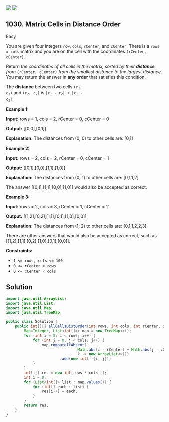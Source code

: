 [![](https://img.shields.io/github/stars/javadev/LeetCode-in-Java?label=Stars&style=flat-square)](https://github.com/javadev/LeetCode-in-Java)
[![](https://img.shields.io/github/forks/javadev/LeetCode-in-Java?label=Fork%20me%20on%20GitHub%20&style=flat-square)](https://github.com/javadev/LeetCode-in-Java/fork)

## 1030\. Matrix Cells in Distance Order

Easy

You are given four integers `row`, `cols`, `rCenter`, and `cCenter`. There is a `rows x cols` matrix and you are on the cell with the coordinates `(rCenter, cCenter)`.

Return _the coordinates of all cells in the matrix, sorted by their **distance** from_ `(rCenter, cCenter)` _from the smallest distance to the largest distance_. You may return the answer in **any order** that satisfies this condition.

The **distance** between two cells <code>(r<sub>1</sub>, c<sub>1</sub>)</code> and <code>(r<sub>2</sub>, c<sub>2</sub>)</code> is <code>|r<sub>1</sub> - r<sub>2</sub>| + |c<sub>1</sub> - c<sub>2</sub>|</code>.

**Example 1:**

**Input:** rows = 1, cols = 2, rCenter = 0, cCenter = 0

**Output:** [[0,0],[0,1]]

**Explanation:** The distances from (0, 0) to other cells are: [0,1] 

**Example 2:**

**Input:** rows = 2, cols = 2, rCenter = 0, cCenter = 1

**Output:** [[0,1],[0,0],[1,1],[1,0]]

**Explanation:** The distances from (0, 1) to other cells are: [0,1,1,2]

The answer [[0,1],[1,1],[0,0],[1,0]] would also be accepted as correct. 

**Example 3:**

**Input:** rows = 2, cols = 3, rCenter = 1, cCenter = 2

**Output:** [[1,2],[0,2],[1,1],[0,1],[1,0],[0,0]]

**Explanation:** The distances from (1, 2) to other cells are: [0,1,1,2,2,3]

There are other answers that would also be accepted as correct, such as [[1,2],[1,1],[0,2],[1,0],[0,1],[0,0]]. 

**Constraints:**

*   `1 <= rows, cols <= 100`
*   `0 <= rCenter < rows`
*   `0 <= cCenter < cols`

## Solution

```java
import java.util.ArrayList;
import java.util.List;
import java.util.Map;
import java.util.TreeMap;

public class Solution {
    public int[][] allCellsDistOrder(int rows, int cols, int rCenter, int cCenter) {
        Map<Integer, List<int[]>> map = new TreeMap<>();
        for (int i = 0; i < rows; i++) {
            for (int j = 0; j < cols; j++) {
                map.computeIfAbsent(
                                Math.abs(i - rCenter) + Math.abs(j - cCenter),
                                k -> new ArrayList<>())
                        .add(new int[] {i, j});
            }
        }
        int[][] res = new int[rows * cols][];
        int i = 0;
        for (List<int[]> list : map.values()) {
            for (int[] each : list) {
                res[i++] = each;
            }
        }
        return res;
    }
}
```
